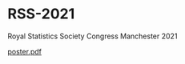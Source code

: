 # RSS-2021
Royal Statistics Society Congress Manchester 2021

[poster.pdf](https://github.com/jrcarob/RSS-2021/mc2011_poster_beamer.pdf)
